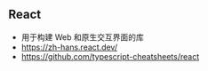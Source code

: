 ## React 
- 用于构建 Web 和原生交互界面的库
- https://zh-hans.react.dev/
- https://github.com/typescript-cheatsheets/react